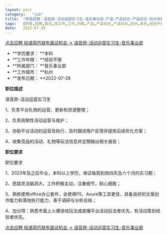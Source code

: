 ```yaml
---
layout:	post
category:	"job"
title:	"网易招聘：语音房-活动运营实习生-音乐事业部-产品-产品综合-产品综合-杭州本科经验不限"
tags:	[网易,招聘,面试,找工作,工作,内推,产品,产品综合,产品综合,杭州,本科,经验不限]
date:	2022-07-28
---
```


[点击应聘 投递简历就有面试机会 ->  语音房-活动运营实习生-音乐事业部](http://mobile.bole.netease.com/bole/boleDetail?id=41363&employeeId=346f03c3cda5f04c&key=all)



- **学历要求： **本科
- **工作年限： **经验不限
- **所属部门： **音乐事业部
- **工作城市： **杭州
- **发布日期： **2022-07-28



**职位描述**

语音房-活动运营实习生

1、负责平台礼物的运营、更新和资源整理； 

2、负责周期性活动运营与维护； 

3、协助平台活动的运营及执行，及时跟进用户反馈并提炼后续优化方案； 

4、收集竞品的活动、礼物等玩法信息并定期输出相关报告；





**职位要求**

职位要求

1、2023年及之后毕业，本科以上学历，保证每周到岗四天及六个月的实习期； 

2、思路灵活脑洞大，工作积极主动，注重细节，耐心细致；

3、熟练使用office办公套件，会使用PS、Axure等工具更佳，具备良好的文案创作能力和落地执行能力，善于调研与分析总结； 

4、加分项：熟悉市面上火爆游戏玩法或直播平台活动玩法者优先，有活动策划经验者优先。



[点击应聘 投递简历就有面试机会 ->  语音房-活动运营实习生-音乐事业部](http://mobile.bole.netease.com/bole/boleDetail?id=41363&employeeId=346f03c3cda5f04c&key=all)